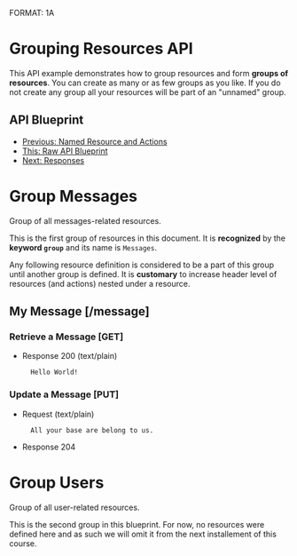 FORMAT: 1A

# Grouping Resources API
This API example demonstrates how to group resources and form **groups of resources**. You can create as many or as few groups as you like. If you do not create any group all your resources will be part of an "unnamed" group.

## API Blueprint
+ [Previous: Named Resource and Actions](03.%20Named%20Resource%20and%20Actions.md)
+ [This: Raw API Blueprint](https://raw.github.com/apiaryio/api-blueprint/master/examples/04.%20Grouping%20Resources.md)
+ [Next: Responses](05.%20Responses.md)

# Group Messages
Group of all messages-related resources.

This is the first group of resources in this document. It is **recognized** by the **keyword `group`** and its name is `Messages`.

Any following resource definition is considered to be a part of this group until another group is defined. It is **customary** to increase header level of resources (and actions) nested under a resource.

## My Message [/message]

### Retrieve a Message [GET]

+ Response 200 (text/plain)

        Hello World!
        
### Update a Message [PUT]

+ Request (text/plain)

        All your base are belong to us.
        
+ Response 204

# Group Users
Group of all user-related resources.

This is the second group in this blueprint. For now, no resources were defined here and as such we will omit it from the next installement of this course.
